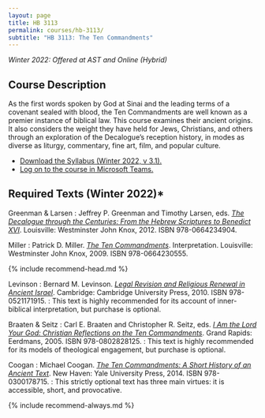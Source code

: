 ```yaml
---
layout: page
title: HB 3113
permalink: courses/hb-3113/
subtitle: "HB 3113: The Ten Commandments"
---
```


*Winter 2022: Offered at AST and Online (Hybrid)*

## Course Description

As the first words spoken by God at Sinai and the leading terms of a covenant sealed with blood, the Ten Commandments are well known as a premier instance of biblical law. This course examines their ancient origins. It also considers the weight they have held for Jews, Christians, and others through an exploration of the Decalogue’s reception history, in modes as diverse as liturgy, commentary, fine art, film, and popular culture.

- [Download the Syllabus (Winter 2022, v 3.1).](https://github.com/danieldriver/Syllabi/raw/master/HB/HB%203113-Ten%20Commandments-Driver%202022.pdf)
- [Log on to the course in Microsoft Teams.](https://teams.microsoft.com/l/team/19%3aBn476FkWZ1vOjRwdfkiqUcEzDlsoGJtimE6p-nqHUbc1%40thread.tacv2/conversations?groupId=aa682bf8-b8f1-4b45-be18-8928c5a85cc0&tenantId=91a947b7-4a37-4ddc-8caa-1f4c21afbc4c)

## Required Texts (Winter 2022)*

Greenman & Larsen
: Jeffrey P. Greenman and Timothy Larsen, eds. [*The Decalogue through the Centuries: From the Hebrew Scriptures to Benedict XVI*](https://amzn.to/3lU6qlG). Louisville: Westminster John Knox, 2012. ISBN 978-0664234904.

Miller
: Patrick D. Miller. [*The Ten Commandments*](http://amzn.to/2h1Jxe0). Interpretation. Louisville: Westminster John Knox, 2009. ISBN 978-0664230555.

{% include recommend-head.md %}

Levinson
: Bernard M. Levinson. [*Legal Revision and Religious Renewal in Ancient Israel*](https://amzn.to/3ASXbWQ). Cambridge: Cambridge University Press, 2010. ISBN 978-0521171915.
: This text is highly recommended for its account of inner-biblical interpretation, but purchase is optional.

Braaten & Seitz
: Carl E. Braaten and Christopher R. Seitz, eds. [*I Am the Lord Your God: Christian Reflections on the Ten Commandments*](http://amzn.to/2zKSEr4). Grand Rapids: Eerdmans, 2005. ISBN 978-0802828125.
: This text is highly recommended for its models of theological engagement, but purchase is optional.

Coogan
: Michael Coogan. [*The Ten Commandments: A Short History of an Ancient Text*](http://amzn.to/2zxu1gR). New Haven: Yale University Press, 2014. ISBN 978-0300178715.
: This strictly optional text has three main virtues: it is accessible, short, and provocative.

{% include recommend-always.md %}
